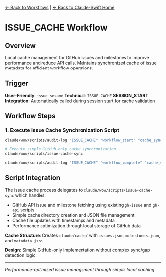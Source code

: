 [← Back to Workflows](../workflows/) | [← Back to Claude-Swift Home](../../../README.md)

# ISSUE_CACHE Workflow

## Overview
Local cache management for GitHub issues and milestones to improve performance and reduce API calls. Maintains synchronized cache of issue metadata for efficient workflow operations.

## Trigger
**User-Friendly**: `issue sesame`
**Technical**: `ISSUE_CACHE`
**SESSION_START Integration**: Automatically called during session start for cache validation

## Workflow Steps

### 1. Execute Issue Cache Synchronization Script
```bash
claude/wow/scripts/audit-log "ISSUE_CACHE" "workflow_start" "cache_synchronization" "" "Starting ISSUE_CACHE workflow"

# Execute simple GitHub-only cache synchronization
claude/wow/scripts/issue-cache-sync

claude/wow/scripts/audit-log "ISSUE_CACHE" "workflow_complete" "cache_synchronization" "" "Issue cache synchronization completed successfully"
```

## Script Integration

The issue cache process delegates to `claude/wow/scripts/issue-cache-sync` which handles:
- GitHub API issue and milestone fetching using existing `gh-issue` and `gh-api` scripts
- Simple cache directory creation and JSON file management
- Cache file updates with timestamps and metadata
- Performance optimization through local storage of GitHub data

**Cache Structure**: Creates `claude/cache/` with `issues.json`, `milestones.json`, and `metadata.json`

**Design**: Simple GitHub-only implementation without complex sync/gap detection logic

---
*Performance-optimized issue management through simple local caching*